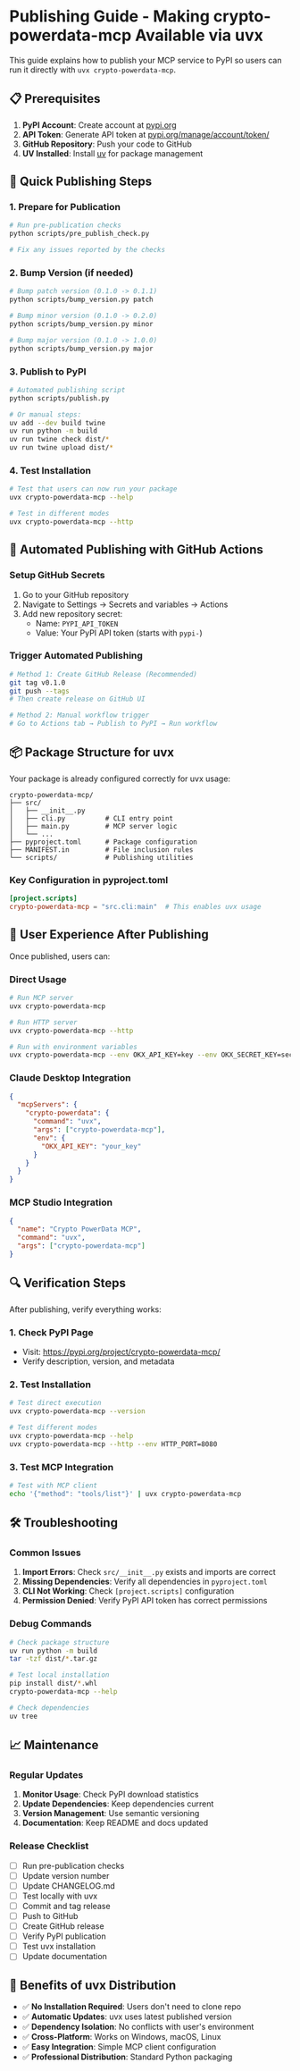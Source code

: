 # Publishing Guide - Making crypto-powerdata-mcp Available via uvx

This guide explains how to publish your MCP service to PyPI so users can run it directly with `uvx crypto-powerdata-mcp`.

## 📋 Prerequisites

1. **PyPI Account**: Create account at [pypi.org](https://pypi.org/account/register/)
2. **API Token**: Generate API token at [pypi.org/manage/account/token/](https://pypi.org/manage/account/token/)
3. **GitHub Repository**: Push your code to GitHub
4. **UV Installed**: Install [uv](https://docs.astral.sh/uv/) for package management

## 🚀 Quick Publishing Steps

### 1. Prepare for Publication

```bash
# Run pre-publication checks
python scripts/pre_publish_check.py

# Fix any issues reported by the checks
```

### 2. Bump Version (if needed)

```bash
# Bump patch version (0.1.0 -> 0.1.1)
python scripts/bump_version.py patch

# Bump minor version (0.1.0 -> 0.2.0)
python scripts/bump_version.py minor

# Bump major version (0.1.0 -> 1.0.0)
python scripts/bump_version.py major
```

### 3. Publish to PyPI

```bash
# Automated publishing script
python scripts/publish.py

# Or manual steps:
uv add --dev build twine
uv run python -m build
uv run twine check dist/*
uv run twine upload dist/*
```

### 4. Test Installation

```bash
# Test that users can now run your package
uvx crypto-powerdata-mcp --help

# Test in different modes
uvx crypto-powerdata-mcp --http
```

## 🔄 Automated Publishing with GitHub Actions

### Setup GitHub Secrets

1. Go to your GitHub repository
2. Navigate to Settings → Secrets and variables → Actions
3. Add new repository secret:
   - Name: `PYPI_API_TOKEN`
   - Value: Your PyPI API token (starts with `pypi-`)

### Trigger Automated Publishing

```bash
# Method 1: Create GitHub Release (Recommended)
git tag v0.1.0
git push --tags
# Then create release on GitHub UI

# Method 2: Manual workflow trigger
# Go to Actions tab → Publish to PyPI → Run workflow
```

## 📦 Package Structure for uvx

Your package is already configured correctly for uvx usage:

```
crypto-powerdata-mcp/
├── src/
│   ├── __init__.py
│   ├── cli.py          # CLI entry point
│   ├── main.py         # MCP server logic
│   └── ...
├── pyproject.toml      # Package configuration
├── MANIFEST.in         # File inclusion rules
└── scripts/            # Publishing utilities
```

### Key Configuration in pyproject.toml

```toml
[project.scripts]
crypto-powerdata-mcp = "src.cli:main"  # This enables uvx usage
```

## 🎯 User Experience After Publishing

Once published, users can:

### Direct Usage
```bash
# Run MCP server
uvx crypto-powerdata-mcp

# Run HTTP server
uvx crypto-powerdata-mcp --http

# Run with environment variables
uvx crypto-powerdata-mcp --env OKX_API_KEY=key --env OKX_SECRET_KEY=secret
```

### Claude Desktop Integration
```json
{
  "mcpServers": {
    "crypto-powerdata": {
      "command": "uvx",
      "args": ["crypto-powerdata-mcp"],
      "env": {
        "OKX_API_KEY": "your_key"
      }
    }
  }
}
```

### MCP Studio Integration
```json
{
  "name": "Crypto PowerData MCP",
  "command": "uvx",
  "args": ["crypto-powerdata-mcp"]
}
```

## 🔍 Verification Steps

After publishing, verify everything works:

### 1. Check PyPI Page
- Visit: https://pypi.org/project/crypto-powerdata-mcp/
- Verify description, version, and metadata

### 2. Test Installation
```bash
# Test direct execution
uvx crypto-powerdata-mcp --version

# Test different modes
uvx crypto-powerdata-mcp --help
uvx crypto-powerdata-mcp --http --env HTTP_PORT=8080
```

### 3. Test MCP Integration
```bash
# Test with MCP client
echo '{"method": "tools/list"}' | uvx crypto-powerdata-mcp
```

## 🛠️ Troubleshooting

### Common Issues

1. **Import Errors**: Check `src/__init__.py` exists and imports are correct
2. **Missing Dependencies**: Verify all dependencies in `pyproject.toml`
3. **CLI Not Working**: Check `[project.scripts]` configuration
4. **Permission Denied**: Verify PyPI API token has correct permissions

### Debug Commands

```bash
# Check package structure
uv run python -m build
tar -tzf dist/*.tar.gz

# Test local installation
pip install dist/*.whl
crypto-powerdata-mcp --help

# Check dependencies
uv tree
```

## 📈 Maintenance

### Regular Updates

1. **Monitor Usage**: Check PyPI download statistics
2. **Update Dependencies**: Keep dependencies current
3. **Version Management**: Use semantic versioning
4. **Documentation**: Keep README and docs updated

### Release Checklist

- [ ] Run pre-publication checks
- [ ] Update version number
- [ ] Update CHANGELOG.md
- [ ] Test locally with uvx
- [ ] Commit and tag release
- [ ] Push to GitHub
- [ ] Create GitHub release
- [ ] Verify PyPI publication
- [ ] Test uvx installation
- [ ] Update documentation

## 🎉 Benefits of uvx Distribution

- ✅ **No Installation Required**: Users don't need to clone repo
- ✅ **Automatic Updates**: uvx uses latest published version
- ✅ **Dependency Isolation**: No conflicts with user's environment
- ✅ **Cross-Platform**: Works on Windows, macOS, Linux
- ✅ **Easy Integration**: Simple MCP client configuration
- ✅ **Professional Distribution**: Standard Python packaging
